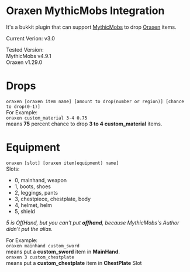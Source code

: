 # Oraxen MythicMobs Integration

It's a bukkit plugin that can support [MythicMobs](https://www.spigotmc.org/resources/5702) to drop [Oraxen](https://www.spigotmc.org/resources/72448) items.

Current Verion: v3.0

Tested Version:  
MythicMobs v4.9.1  
Oraxen v1.29.0

#  Drops
`oraxen [oraxen item name] [amount to drop(number or region)] [chance to drop(0-1)]`  
For Example:  
`oraxen custom_material 3-4 0.75`  
means **75** percent chance to drop **3 to 4 custom_material** items.
#  Equipment
`oraxen [slot] [oraxen item(equipment) name]`  
Slots:  
* 0, mainhand, weapon
* 1, boots, shoes
* 2, leggings, pants
* 3, chestpiece, chestplate, body
* 4, helmet, helm   
* 5, shield  

_5 is OffHand, but you can't put **offhand**, because MythicMobs's Author didn't put the alias._

For Example:  
`oraxen mainhand custom_sword`  
means put a **custom_sword** item in **MainHand**.  
`oraxen 3 custom_chestplate`  
means put a **custom_chestplate** item in **ChestPlate** Slot
